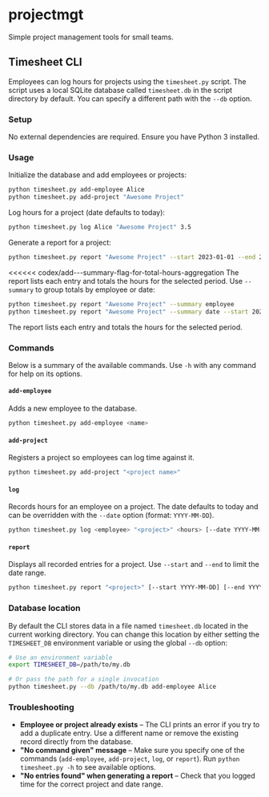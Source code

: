 # projectmgt

Simple project management tools for small teams.

## Timesheet CLI

Employees can log hours for projects using the `timesheet.py` script. The
script uses a local SQLite database called `timesheet.db` in the script
directory by default. You can specify a different path with the `--db`
option.

### Setup

No external dependencies are required. Ensure you have Python 3 installed.

### Usage

Initialize the database and add employees or projects:

```bash
python timesheet.py add-employee Alice
python timesheet.py add-project "Awesome Project"
```

Log hours for a project (date defaults to today):

```bash
python timesheet.py log Alice "Awesome Project" 3.5
```

Generate a report for a project:

```bash
python timesheet.py report "Awesome Project" --start 2023-01-01 --end 2023-01-31
```

<<<<<< codex/add---summary-flag-for-total-hours-aggregation
The report lists each entry and totals the hours for the selected period. Use
`--summary` to group totals by employee or date:

```bash
python timesheet.py report "Awesome Project" --summary employee
python timesheet.py report "Awesome Project" --summary date --start 2023-01-01 --end 2023-01-31
```
The report lists each entry and totals the hours for the selected period.

### Commands

Below is a summary of the available commands. Use `-h` with any command for
help on its options.

#### `add-employee`

Adds a new employee to the database.

```bash
python timesheet.py add-employee <name>
```

#### `add-project`

Registers a project so employees can log time against it.

```bash
python timesheet.py add-project "<project name>"
```

#### `log`

Records hours for an employee on a project. The date defaults to today and can
be overridden with the `--date` option (format: `YYYY-MM-DD`).

```bash
python timesheet.py log <employee> "<project>" <hours> [--date YYYY-MM-DD]
```

#### `report`

Displays all recorded entries for a project. Use `--start` and `--end` to limit
the date range.

```bash
python timesheet.py report "<project>" [--start YYYY-MM-DD] [--end YYYY-MM-DD]
```

### Database location

By default the CLI stores data in a file named `timesheet.db` located in the
current working directory. You can change this location by either setting the
`TIMESHEET_DB` environment variable or using the global `--db` option:

```bash
# Use an environment variable
export TIMESHEET_DB=/path/to/my.db

# Or pass the path for a single invocation
python timesheet.py --db /path/to/my.db add-employee Alice
```

### Troubleshooting

* **Employee or project already exists** – The CLI prints an error if you try to
  add a duplicate entry. Use a different name or remove the existing record
  directly from the database.
* **"No command given" message** – Make sure you specify one of the commands
  (`add-employee`, `add-project`, `log`, or `report`). Run `python timesheet.py
  -h` to see available options.
* **"No entries found" when generating a report** – Check that you logged time
  for the correct project and date range.

